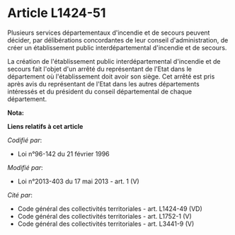 # Article L1424-51

Plusieurs services départementaux d'incendie et de secours peuvent décider, par délibérations concordantes de leur conseil
d'administration, de créer un établissement public interdépartemental d'incendie et de secours. 

La création de l'établissement public interdépartemental d'incendie et de secours fait l'objet d'un arrêté du représentant de
l'Etat dans le département où l'établissement doit avoir son siège. Cet arrêté est pris après avis du représentant de l'Etat
dans les autres départements intéressés et du président du conseil départemental  de chaque département.

**Nota:**



**Liens relatifs à cet article**

_Codifié par_:

  - Loi n°96-142 du 21 février 1996

_Modifié par_:

  - Loi n°2013-403 du 17 mai 2013 - art. 1 (V)

_Cité par_:

  - Code général des collectivités territoriales - art. L1424-49 (VD)
  - Code général des collectivités territoriales - art. L1752-1 (V)
  - Code général des collectivités territoriales - art. L3441-9 (V)

